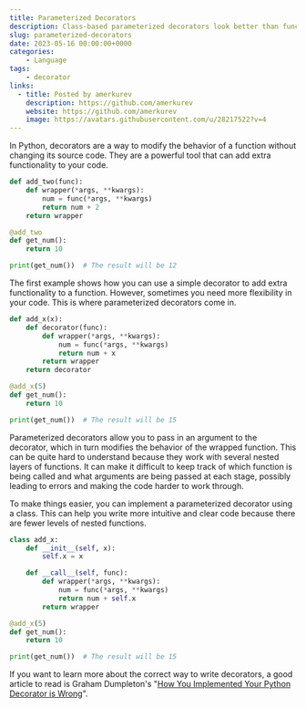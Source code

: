 ```yaml
---
title: Parameterized Decorators
description: Class-based parameterized decorators look better than function-based ones because they reduce the number of nested function layers.
slug: parameterized-decorators
date: 2023-05-16 00:00:00+0000
categories:
    - Language
tags:
    - decorator
links:
  - title: Posted by amerkurev
    description: https://github.com/amerkurev
    website: https://github.com/amerkurev
    image: https://avatars.githubusercontent.com/u/28217522?v=4
---
```


In Python, decorators are a way to modify the behavior of a function without changing its source code. 
They are a powerful tool that can add extra functionality to your code.

```python
def add_two(func):
    def wrapper(*args, **kwargs):
        num = func(*args, **kwargs)
        return num + 2
    return wrapper

@add_two
def get_num():
    return 10

print(get_num())  # The result will be 12
```

The first example shows how you can use a simple decorator to add extra functionality to a function. 
However, sometimes you need more flexibility in your code. This is where parameterized decorators come in.

```python
def add_x(x):
    def decorator(func):
        def wrapper(*args, **kwargs):
            num = func(*args, **kwargs)
            return num + x
        return wrapper
    return decorator

@add_x(5)
def get_num():
    return 10

print(get_num())  # The result will be 15
```

Parameterized decorators allow you to pass in an argument to the decorator, which in turn modifies the behavior of the wrapped function. 
This can be quite hard to understand because they work with several nested layers of functions. 
It can make it difficult to keep track of which function is being called and what arguments are being passed at each stage, 
possibly leading to errors and making the code harder to work through.

To make things easier, you can implement a parameterized decorator using a class. 
This can help you write more intuitive and clear code because there are fewer levels of nested functions.

```python
class add_x:
    def __init__(self, x):
        self.x = x

    def __call__(self, func):
        def wrapper(*args, **kwargs):
            num = func(*args, **kwargs)
            return num + self.x
        return wrapper

@add_x(5)
def get_num():
    return 10

print(get_num())  # The result will be 15
```

If you want to learn more about the correct way to write decorators, 
a good article to read is Graham Dumpleton's "[How You Implemented Your Python Decorator is Wrong](https://github.com/GrahamDumpleton/wrapt/blob/develop/blog/01-how-you-implemented-your-python-decorator-is-wrong.md)".
